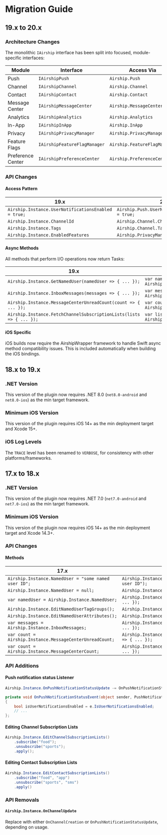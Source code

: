 # Migration Guide

## 19.x to 20.x

### Architecture Changes

The monolithic `IAirship` interface has been split into focused, module-specific interfaces:

| Module | Interface | Access Via |
|--------|-----------|------------|
| Push | `IAirshipPush` | `Airship.Push` |
| Channel | `IAirshipChannel` | `Airship.Channel` |
| Contact | `IAirshipContact` | `Airship.Contact` |
| Message Center | `IAirshipMessageCenter` | `Airship.MessageCenter` |
| Analytics | `IAirshipAnalytics` | `Airship.Analytics` |
| In-App | `IAirshipInApp` | `Airship.InApp` |
| Privacy | `IAirshipPrivacyManager` | `Airship.PrivacyManager` |
| Feature Flags | `IAirshipFeatureFlagManager` | `Airship.FeatureFlagManager` |
| Preference Center | `IAirshipPreferenceCenter` | `Airship.PreferenceCenter` |

### API Changes

#### Access Pattern

| 19.x | 20.x |
|------|------|
| `Airship.Instance.UserNotificationsEnabled = true;` | `Airship.Push.UserNotificationsEnabled = true;` |
| `Airship.Instance.ChannelId` | `Airship.Channel.ChannelId` |
| `Airship.Instance.Tags` | `Airship.Channel.Tags` |
| `Airship.Instance.EnabledFeatures` | `Airship.PrivacyManager.EnabledFeatures` |

#### Async Methods

All methods that perform I/O operations now return Tasks:

| 19.x | 20.x |
|------|------|
| `Airship.Instance.GetNamedUser(namedUser => { ... });` | `var namedUser = await Airship.Contact.GetNamedUserID();` |
| `Airship.Instance.InboxMessages(messages => { ... });` | `var messages = await Airship.MessageCenter.GetMessages();` |
| `Airship.Instance.MessageCenterUnreadCount(count => { ... });` | `var count = await Airship.MessageCenter.GetUnreadCount();` |
| `Airship.Instance.FetchChannelSubscriptionLists(lists => { ... });` | `var lists = await Airship.Channel.FetchSubscriptionLists();` |

#### iOS Specific

iOS builds now require the AirshipWrapper framework to handle Swift async method compatibility issues. This is included automatically when building the iOS bindings.

## 18.x to 19.x

### .NET Version

This version of the plugin now requires .NET 8.0 (`net8.0-android` and `net8.0-ios`) as the min target framework.

### Minimum iOS Version

This version of the plugin requires iOS 14+ as the min deployment target and Xcode 15+.

### iOS Log Levels

The `TRACE` level has been renamed to `VERBOSE`, for consistency with other platforms/frameworks.

## 17.x to 18.x

### .NET Version

This version of the plugin now requires .NET 7.0 (`net7.0-android` and `net7.0-ios`) as the min target framework.

### Minimum iOS Version

This version of the plugin now requires iOS 14+ as the min deployment target and Xcode 14.3+.

### API Changes

#### Methods

| 17.x | 18.x |
|------|------|
| `Airship.Instance.NamedUser = "some named user ID";` | `Airship.Instance.IdentifyContact("some named user ID");` |
| `Airship.Instance.NamedUser = null;` | `Airship.Instance.ResetContact();` |
| `var namedUser = Airship.Instance.NamedUser;` | `Airship.Instance.GetNamedUser(namedUser => { ... });` |
| `Airship.Instance.EditNamedUserTagGroups();` | `Airship.Instance.EditContactTagGroups();` |
| `Airship.Instance.EditNamedUserAttributes();` | `Airship.Instance.EditContactAttributes();` |
| `var messages = Airship.Instance.InboxMessages;` | `Airship.Instance.InboxMessages(messages => { ... });` |
| `var count = Airship.Instance.MessageCenterUnreadCount;` | `Airship.Instance.MessageCenterUnreadCount(count => { ... });` |
| `var count = Airship.Instance.MessageCenterCount;` | `Airship.Instance.MessageCenterCount(count => { ... });` |

### API Additions

#### Push notification status Listener

```csharp
Airship.Instance.OnPushNotificationStatusUpdate -= OnPushNotificationStatusEvent;

private void OnPushNotificationStatusEvent(object sender, PushNotificationStatusEventArgs e) => 
{
	bool isUserNotificationsEnabled = e.IsUserNotificationsEnabled;
	// ...
};
```

#### Editing Channel Subscription Lists

```csharp
Airship.Instance.EditChannelSubscriptionLists()
    .subscribe("food");
    .unsubscribe("sports");
    .apply();
```

#### Editing Contact Subscription Lists

```csharp
Airship.Instance.EditContactSubscriptionLists()
    .subscribe("food", "app")
    .unsubscribe("sports", "sms")
    .apply()
```

### API Removals

#### `Airship.Instance.OnChannelUpdate`

Replace with either `OnChannelCreation` or `OnPushNotificationStatusUpdate`, depending on usage.